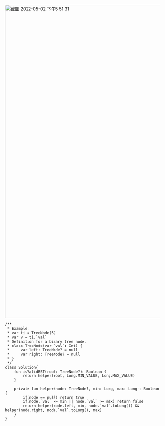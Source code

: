 <img width="1020" alt="截圖 2022-05-02 下午5 51 31" src="https://user-images.githubusercontent.com/61774466/166216303-cf34fb06-7030-4a5c-8c80-aead29f07362.png">

```
/**
 * Example:
 * var ti = TreeNode(5)
 * var v = ti.`val`
 * Definition for a binary tree node.
 * class TreeNode(var `val`: Int) {
 *     var left: TreeNode? = null
 *     var right: TreeNode? = null
 * }
 */
class Solution{
    fun isValidBST(root: TreeNode?): Boolean {
        return helper(root, Long.MIN_VALUE, Long.MAX_VALUE)
    }

    private fun helper(node: TreeNode?, min: Long, max: Long): Boolean {
        if(node == null) return true
        if(node.`val` <= min || node.`val` >= max) return false
        return helper(node.left, min, node.`val`.toLong()) && helper(node.right, node.`val`.toLong(), max)
    }
}
```
